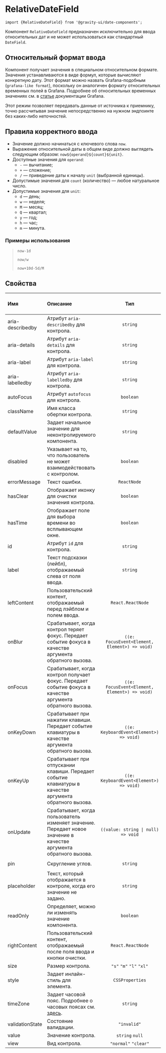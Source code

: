 <!--GITHUB_BLOCK-->

# RelativeDateField

<!--/GITHUB_BLOCK-->

```tsx
import {RelativeDateField} from '@gravity-ui/date-components';
```

Компонент `RelativeDateField` предназначен исключительно для ввода относительных дат и не может использоваться как стандартный `DateField`.

## Относительный формат ввода

Компонент получает значения в специальном относительном формате. Значения устанавливаются в виде формул, которые вычисляют конкретную дату. Этот формат можно назвать Grafana-подобным (`grafana-like format`), поскольку он аналогичен формату относительных временных полей в Grafana. Подробнее об относительных временных значениях см. в [статье](https://grafana.com/docs/grafana/latest/panels-visualizations/query-transform-data/) документации Grafana.

Этот режим позволяет передавать данные от источника к приемнику, точно рассчитывая значение непосредственно на нужном эндпоинте без каких-либо неточностей.

## Правила корректного ввода

- Значение должно начинаться с ключевого слова `now`.
- Выражение относительной даты в общем виде должно выглядеть следующим образом: `now${operand}${count}${unit}`.
- Доступные значения для `operand`:
  - `-` — вычитание;
  - `+` — сложение;
  - `/` — приведение даты к началу `unit` (выбранной единицы).
- Допустимые значения для `count` (количество) — любое натуральное число.
- Допустимые значения для `unit`:
  - `d` — день;
  - `w` — неделя;
  - `M` — месяц;
  - `Q` — квартал;
  - `y` — год;
  - `h` — час;
  - `m` — минута.

### Примеры использования

> `now-1d`
>
> `now/w`
>
> `now+10d-5d/M`

## Свойства

| Имя             | Описание                                                                                                          |                     Тип                      |     Значение по умолчанию     |
| :--------------- | :------------------------------------------------------------------------------------------------------------------- | :-------------------------------------------: | :-------------: |
| aria-describedby | Атрибут `aria-describedby` для контрола.                                                                           |                   `string`                    |                 |
| aria-details     | Атрибут `aria-details` для контрола.                                                                               |                   `string`                    |                 |
| aria-label       | Атрибут `aria-label` для контрола.                                                                                 |                   `string`                    |                 |
| aria-labelledby  | Атрибут `aria-labelledby` для контрола.                                                                            |                   `string`                    |                 |
| autoFocus        | Атрибут `autofocus` для контрола.                                                                                  |                   `boolean`                   |                 |
| className        | Имя класса обертки контрола.                                                                                     |                   `string`                    |                 |
| defaultValue     | Задает начальное значение для неконтролируемого компонента.                                                                   |                   `string`                    |                 |
| disabled         | Указывает на то, что пользователь не может взаимодействовать с контролом.                                                             |                   `boolean`                   |     `false`     |
| errorMessage     | Текст ошибки.                                                                                                           |                  `ReactNode`                  |                 |
| hasClear         | Отображает иконку для очистки значения контрола.                                                                          |                   `boolean`                   |     `false`     |
| hasTime          | Отображает поле для выбора времени во всплывающем окне.                                                                                        |                   `boolean`                   |     `false`     |
| id               | Атрибут `id` для контрола.                                                                                         |                   `string`                    |                 |
| label            | Текст подсказки (лейбл), отображаемый слева от поля ввода.                                                                     |                   `string`                    |                 |
| leftContent      | Пользовательский контент, отображаемый перед лэйблом и полем ввода.                                                                      |               `React.ReactNode`               |                 |
| onBlur           | Срабатывает, когда контрол теряет фокус. Передает событие фокуса в качестве аргумента обратного вызова.                                     | `((e: FocusEvent<Element, Element>) => void)` |                 |
| onFocus          | Срабатывает, когда контрол получает фокус. Передает событие фокуса в качестве аргумента обратного вызова.                                     | `((e: FocusEvent<Element, Element>) => void)` |                 |
| onKeyDown        | Срабатывает при нажатии клавиши. Передает событие клавиатуры в качестве аргумента обратного вызова.                                        |    `((e: KeyboardEvent<Element>) => void)`    |                 |
| onKeyUp          | Срабатывает при отпускании клавиши. Передает событие клавиатуры в качестве аргумента обратного вызова.                                       |    `((e: KeyboardEvent<Element>) => void)`    |                 |
| onUpdate         | Срабатывает, когда пользователь изменяет значение. Передает новое значение в качестве аргумента обратного вызова.                            |      `((value: string \| null) => void`       |                 |
| pin              | Скругление углов.                                                                                                      |                   `string`                    | `'round-round'` |
| placeholder      | Текст, который отображается в контроле, когда его значение не задано.                                                            |                   `string`                    |                 |
| readOnly         | Определяет, можно ли изменять значение компонента.                                                                          |                   `boolean`                   |     `false`     |
| rightContent     | Пользовательский контент, отображаемый после поля ввода и кнопки очистки.                                                           |               `React.ReactNode`               |                 |
| size             | Размер контрола.                                                                                              |           `"s"` `"m"` `"l"` `"xl"`            |      `"m"`      |
| style            | Задает инлайн-стиль для элемента.                                                                                   |                `CSSProperties`                |                 |
| timeZone         | Задает часовой пояс. Подробнее о часовых поясах см. [здесь](https://en.wikipedia.org/wiki/List_of_tz_database_time_zones#List). |                   `string`                    |                 |
| validationState  | Состояние валидации.                                                                                                     |                  `"invalid"`                  |                 |
| value            | Значение контрола.                                                                                             |                `string` `null`                |                 |
| view             | Вид контрола.                                                                                              |             `"normal"` `"clear"`              |   `"normal"`    |